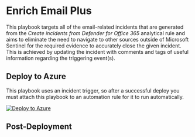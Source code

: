 # Enrich Email Plus

This playbook targets all of the email-related incidents that are generated from the *Create incidents from Defender for Office 365* analytical rule and aims to eliminate the need to navigate to other sources outside of Microsoft Sentinel for the required evidence to accurately close the given incident. This is achieved by updating the incident with comments and tags of useful information regarding the triggering event(s).

## Deploy to Azure

This playbook uses an incident trigger, so after a successful deploy you must attach this playbook to an automation rule for it to run automatically.

[![Deploy to Azure](https://aka.ms/deploytoazurebutton)](https://portal.azure.com/#create/Microsoft.Template/uri/https%3A%2F%2Fraw.githubusercontent.com%2FJakeD-5Q%2FDeployPlaybooks%2Fmain%2FEnrich-email-plus%2Fazuredeploy.json)

## Post-Deployment


